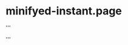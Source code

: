 # minifyed-instant.page
'''
<script src="https://rawcdn.githack.com/elfdonkey/minifyed-instant.page/0c5ac3bdbe0798db6ffafbb6588192f6031b88b6/instantpage.js"></script>
'''

